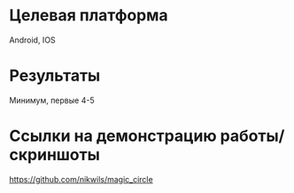 # Целевая платформа

Android, IOS

# Результаты

Минимум, первые 4-5

# Ссылки на демонстрацию работы/скриншоты

https://github.com/nikwils/magic_circle
